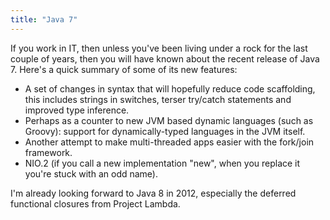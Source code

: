 ```yaml
---
title: "Java 7"
---
```

If you work in IT, then unless you've been living under a rock for the last couple of years, then you will have known about the recent release of Java 7. Here's a quick summary of some of its new features:

- A set of changes in syntax that will hopefully reduce code scaffolding, this includes strings in switches, terser try/catch statements and improved type inference.
- Perhaps as a counter to new JVM based dynamic languages (such as Groovy): support for dynamically-typed languages in the JVM itself.
- Another attempt to make multi-threaded apps easier with the fork/join framework.
- NIO.2 (if you call a new implementation "new", when you replace it you're stuck with an odd name).

I'm already looking forward to Java 8 in 2012, especially the deferred functional closures from Project Lambda.
